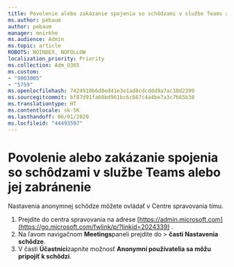 ```yaml
---
title: Povolenie alebo zakázanie spojenia so schôdzami v službe Teams alebo jej zabránenie
ms.author: pebaum
author: pebaum
manager: mnirkhe
ms.audience: Admin
ms.topic: article
ROBOTS: NOINDEX, NOFOLLOW
localization_priority: Priority
ms.collection: Adm_O365
ms.custom:
- "9003005"
- "5759"
ms.openlocfilehash: 7424910b6d0ed41e3e1ad8cdcddd9a7ac10d2399
ms.sourcegitcommit: bf87d91fa60bd961bc6c887c4a4be7a3c7665b38
ms.translationtype: HT
ms.contentlocale: sk-SK
ms.lasthandoff: 06/01/2020
ms.locfileid: "44493597"
---
```

# <a name="allow-or-prevent-anonymous-users-from-joining-teams-meetings"></a>Povolenie alebo zakázanie spojenia so schôdzami v službe Teams alebo jej zabránenie

Nastavenia anonymnej schôdze môžete ovládať v Centre spravovania tímu.

1.  Prejdite do centra spravovania na adrese [https://admin.microsoft.com](https://go.microsoft.com/fwlink/p/?linkid=2024339) .
2.  Na ľavom navigačnom **Meetings**paneli prejdite do   >   **časti Nastavenia schôdze**.
3.  V časti **Účastníci**zapnite možnosť **Anonymní používatelia sa môžu pripojiť k schôdzi**.